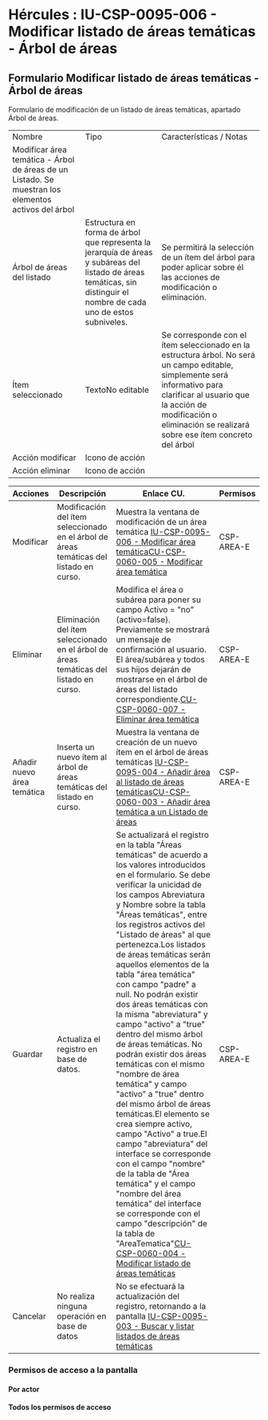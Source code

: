 # Hércules : IU\-CSP\-0095\-006 \- Modificar listado de áreas temáticas \- Árbol de áreas



## Formulario Modificar listado de áreas temáticas \- Árbol de áreas

Formulario de modificación de un listado de áreas temáticas, apartado Árbol de áreas.



|  | | |
| --- | --- | --- |
| Nombre | Tipo | Características / Notas |
| Modificar área temática \- Árbol de áreas de un Listado. Se muestran los elementos activos del árbol | | |
| Árbol de áreas del listado | Estructura en forma de árbol que representa la jerarquía de áreas y subáreas del listado de áreas temáticas, sin distinguir el nombre de cada uno de estos subniveles. | Se permitirá la selección de un ítem del árbol para poder aplicar sobre él las acciones de modificación o eliminación. |
| Ítem seleccionado | TextoNo editable | Se corresponde con el ítem seleccionado en la estructura árbol. No será un campo editable, simplemente será informativo para clarificar al usuario que la acción de modificación o eliminación se realizará sobre ese ítem concreto del árbol |
| Acción modificar | Icono de acción |  |
| Acción eliminar | Icono de acción |  |



| Acciones | Descripción | Enlace CU. | Permisos |
| --- | --- | --- | --- |
| Modificar | Modificación del ítem seleccionado en el árbol de áreas temáticas del listado en curso. | Muestra la ventana de modificación de un área temática [IU\-CSP\-0095\-006 \- Modificar área temática](/hercules/sgi-sistema-de-gestion-de-investigacion/requisitos-y-analisis-funcional/analisis-funcional-sgi-hercules/csp-modulo-de-convocatorias-ayudas-solicitudes-proyectos-y-contratos-y-grupos-de-investigacion/csp-interfaz-de-usuario/iu-csp-0095-gestion-de-areas-tematicas/iu-csp-0095-007-modificar-area-tematica.md "/hercules/sgi-sistema-de-gestion-de-investigacion/requisitos-y-analisis-funcional/analisis-funcional-sgi-hercules/csp-modulo-de-convocatorias-ayudas-solicitudes-proyectos-y-contratos-y-grupos-de-investigacion/csp-interfaz-de-usuario/iu-csp-0095-gestion-de-areas-tematicas/iu-csp-0095-007-modificar-area-tematica.md")[CU\-CSP\-0060\-005 \- Modificar área temática](/hercules/sgi-sistema-de-gestion-de-investigacion/requisitos-y-analisis-funcional/analisis-funcional-sgi-hercules/csp-modulo-de-convocatorias-ayudas-solicitudes-proyectos-y-contratos-y-grupos-de-investigacion/csp-casos-de-uso/cu-csp-0060-gestion-de-areas-tematicas/cu-csp-0060-005-modificar-area-tematica.md "/hercules/sgi-sistema-de-gestion-de-investigacion/requisitos-y-analisis-funcional/analisis-funcional-sgi-hercules/csp-modulo-de-convocatorias-ayudas-solicitudes-proyectos-y-contratos-y-grupos-de-investigacion/csp-casos-de-uso/cu-csp-0060-gestion-de-areas-tematicas/cu-csp-0060-005-modificar-area-tematica.md") | CSP\-AREA\-E |
| Eliminar | Eliminación del ítem seleccionado en el árbol de áreas temáticas del listado en curso. | Modifica el área o subárea para poner su campo Activo \= "no" (activo\=false). Previamente se mostrará un mensaje de confirmación al usuario. El área/subárea y todos sus hijos dejarán de mostrarse en el árbol de áreas del listado correspondiente.[CU\-CSP\-0060\-007 \- Eliminar área temática](/hercules/sgi-sistema-de-gestion-de-investigacion/requisitos-y-analisis-funcional/analisis-funcional-sgi-hercules/csp-modulo-de-convocatorias-ayudas-solicitudes-proyectos-y-contratos-y-grupos-de-investigacion/csp-casos-de-uso/cu-csp-0060-gestion-de-areas-tematicas/cu-csp-0060-007-eliminar-area-tematica.md "/hercules/sgi-sistema-de-gestion-de-investigacion/requisitos-y-analisis-funcional/analisis-funcional-sgi-hercules/csp-modulo-de-convocatorias-ayudas-solicitudes-proyectos-y-contratos-y-grupos-de-investigacion/csp-casos-de-uso/cu-csp-0060-gestion-de-areas-tematicas/cu-csp-0060-007-eliminar-area-tematica.md") | CSP\-AREA\-E |
| Añadir nuevo área temática | Inserta un nuevo ítem al árbol de áreas temáticas del listado en curso. | Muestra la ventana de creación de un nuevo ítem en el árbol de áreas temáticas [IU\-CSP\-0095\-004 \- Añadir área al listado de áreas temáticas](/hercules/sgi-sistema-de-gestion-de-investigacion/requisitos-y-analisis-funcional/analisis-funcional-sgi-hercules/csp-modulo-de-convocatorias-ayudas-solicitudes-proyectos-y-contratos-y-grupos-de-investigacion/csp-interfaz-de-usuario/iu-csp-0095-gestion-de-areas-tematicas/iu-csp-0095-004-anadir-area-al-listado-de-areas-tematicas.md "/hercules/sgi-sistema-de-gestion-de-investigacion/requisitos-y-analisis-funcional/analisis-funcional-sgi-hercules/csp-modulo-de-convocatorias-ayudas-solicitudes-proyectos-y-contratos-y-grupos-de-investigacion/csp-interfaz-de-usuario/iu-csp-0095-gestion-de-areas-tematicas/iu-csp-0095-004-anadir-area-al-listado-de-areas-tematicas.md")[CU\-CSP\-0060\-003 \- Añadir área temática a un Listado de áreas](/hercules/sgi-sistema-de-gestion-de-investigacion/requisitos-y-analisis-funcional/analisis-funcional-sgi-hercules/csp-modulo-de-convocatorias-ayudas-solicitudes-proyectos-y-contratos-y-grupos-de-investigacion/csp-casos-de-uso/cu-csp-0060-gestion-de-areas-tematicas/cu-csp-0060-003-anadir-area-tematica-a-un-listado-de-areas.md "/hercules/sgi-sistema-de-gestion-de-investigacion/requisitos-y-analisis-funcional/analisis-funcional-sgi-hercules/csp-modulo-de-convocatorias-ayudas-solicitudes-proyectos-y-contratos-y-grupos-de-investigacion/csp-casos-de-uso/cu-csp-0060-gestion-de-areas-tematicas/cu-csp-0060-003-anadir-area-tematica-a-un-listado-de-areas.md") | CSP\-AREA\-E |
| Guardar | Actualiza el registro en base de datos. | Se actualizará el registro en la tabla "Áreas temáticas" de acuerdo a los valores introducidos en el formulario. Se debe verificar la unicidad de los campos Abreviatura y Nombre sobre la tabla "Áreas temáticas", entre los registros activos del "Listado de áreas" al que pertenezca.Los listados de áreas temáticas serán aquellos elementos de la tabla "área temática" con campo "padre" a null. No podrán existir dos áreas temáticas con la misma "abreviatura" y campo "activo" a "true" dentro del mismo árbol de áreas temáticas. No podrán existir dos áreas temáticas con el mismo "nombre de área temática" y campo "activo" a "true" dentro del mismo árbol de áreas temáticas.El elemento se crea siempre activo, campo "Activo" a true.El campo "abreviatura" del interface se corresponde con el campo "nombre" de la tabla de "Área temática" y el campo "nombre del área temática" del interface se corresponde con el campo "descripción" de la tabla de "AreaTematica"[CU\-CSP\-0060\-004 \- Modificar listado de áreas temáticas](/hercules/sgi-sistema-de-gestion-de-investigacion/requisitos-y-analisis-funcional/analisis-funcional-sgi-hercules/csp-modulo-de-convocatorias-ayudas-solicitudes-proyectos-y-contratos-y-grupos-de-investigacion/csp-casos-de-uso/cu-csp-0060-gestion-de-areas-tematicas/cu-csp-0060-004-modificar-listado-de-areas-tematicas.md "/hercules/sgi-sistema-de-gestion-de-investigacion/requisitos-y-analisis-funcional/analisis-funcional-sgi-hercules/csp-modulo-de-convocatorias-ayudas-solicitudes-proyectos-y-contratos-y-grupos-de-investigacion/csp-casos-de-uso/cu-csp-0060-gestion-de-areas-tematicas/cu-csp-0060-004-modificar-listado-de-areas-tematicas.md") | CSP\-AREA\-E |
| Cancelar | No realiza ninguna operación en base de datos | No se efectuará la actualización del registro, retornando a la pantalla [IU\-CSP\-0095\-003 \- Buscar y listar listados de áreas temáticas](/hercules/sgi-sistema-de-gestion-de-investigacion/requisitos-y-analisis-funcional/analisis-funcional-sgi-hercules/csp-modulo-de-convocatorias-ayudas-solicitudes-proyectos-y-contratos-y-grupos-de-investigacion/csp-interfaz-de-usuario/iu-csp-0095-gestion-de-areas-tematicas/iu-csp-0095-003-buscar-y-listar-listados-de-areas-tematicas.md "/hercules/sgi-sistema-de-gestion-de-investigacion/requisitos-y-analisis-funcional/analisis-funcional-sgi-hercules/csp-modulo-de-convocatorias-ayudas-solicitudes-proyectos-y-contratos-y-grupos-de-investigacion/csp-interfaz-de-usuario/iu-csp-0095-gestion-de-areas-tematicas/iu-csp-0095-003-buscar-y-listar-listados-de-areas-tematicas.md") |  |

  


### Permisos de acceso a la pantalla

#### Por actor

#### Todos los permisos de acceso





